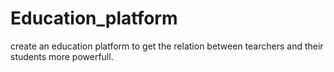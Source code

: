 # Education_platform
create an education platform to get the relation between tearchers and their students more powerfull.
